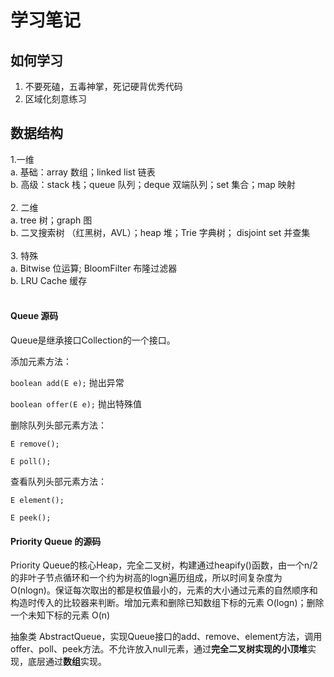 # 学习笔记<br>
## 如何学习<br>
  1. 不要死磕，五毒神掌，死记硬背优秀代码<br>
  2. 区域化刻意练习<br>

## 数据结构<br>
  1.一维<br>
    a. 基础：array 数组；linked list 链表<br>
    b. 高级：stack 栈；queue 队列；deque 双端队列；set 集合；map 映射<br>
 <br>
  2. 二维<br>
    a. tree 树；graph 图<br>
    b. 二叉搜索树 （红黑树，AVL）；heap 堆；Trie 字典树； disjoint set 并查集<br>
  <br>
  3. 特殊<br>
    a. Bitwise 位运算; BloomFilter 布隆过滤器<br>
    b. LRU Cache 缓存<br>
  <br>


####   Queue 源码

Queue是继承接口Collection的一个接口。

添加元素方法：

`boolean add(E e);` 抛出异常

`boolean offer(E e);` 抛出特殊值

删除队列头部元素方法：

`E remove();`

`E poll();`

查看队列头部元素方法：

`E element();`

`E peek();`

#### Priority Queue 的源码

Priority Queue的核心Heap，完全二叉树，构建通过heapify()函数，由一个n/2的非叶子节点循环和一个约为树高的logn遍历组成，所以时间复杂度为O(nlogn)。保证每次取出的都是权值最小的，元素的大小通过元素的自然顺序和构造时传入的比较器来判断。增加元素和删除已知数组下标的元素 O(logn)；删除一个未知下标的元素 O(n)

抽象类 AbstractQueue，实现Queue接口的add、remove、element方法，调用offer、poll、peek方法。不允许放入null元素，通过**完全二叉树实现的小顶堆**实现，底层通过**数组**实现。

